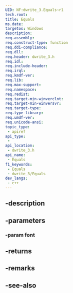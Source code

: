 ```yaml
---
UID: NF:dwrite_3.Equals~r1
tech.root: 
title: Equals
ms.date: 
targetos: Windows
description: 
req.assembly: 
req.construct-type: function
req.ddi-compliance: 
req.dll: 
req.header: dwrite_3.h
req.idl: 
req.include-header: 
req.irql: 
req.kmdf-ver: 
req.lib: 
req.max-support: 
req.namespace: 
req.redist: 
req.target-min-winverclnt: 
req.target-min-winversvr: 
req.target-type: 
req.type-library: 
req.umdf-ver: 
req.unicode-ansi: 
topic_type:
 - apiref
api_type:
 - 
api_location:
 - dwrite_3.h
api_name:
 - Equals
f1_keywords:
 - Equals
 - dwrite_3/Equals
dev_langs:
 - c++
---
```


## -description

## -parameters

### -param font

## -returns

## -remarks

## -see-also

